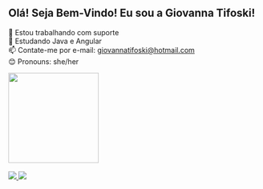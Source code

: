 ## Olá! Seja Bem-Vindo! Eu sou a Giovanna Tifoski!

💼 Estou trabalhando com suporte<br>
🧠 Estudando Java e Angular<br>
📫 Contate-me por e-mail: giovannatifoski@hotmail.com<br>
😊 Pronouns: she/her

<div>
    <a href="https://br.linkedin.com/in/giovanna-tifoski">
    <img height="180em" src="https://github-readme-stats.vercel.app/api?username=GiovannaTifoski&show_icons=true&theme=tokyonight">
</div>

<div style="display: inline_block"><br>
    <a href="//br.linkedin.com/in/giovanna-tifoski" target="_blank"><img src="https://img.shields.io/badge/LinkedIn-0077B5?style=for-the-badge&logo=linkedin&logoColor=white"/>
    <a href="https://is.gd/nObJb3"><img src="https://img.shields.io/badge/Microsoft_Outlook-0078D4?style=for-the-badge&logo=microsoft-outlook&logoColor=white">
    
</div>
